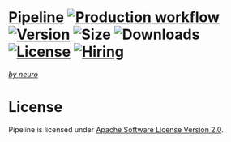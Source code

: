 # [Pipeline](https://pipeline.ai) [![Production workflow](https://github.com/neuro-ai-dev/pipeline/actions/workflows/prod-wf.yml/badge.svg?branch=main)](https://github.com/neuro-ai-dev/pipeline/actions/workflows/prod-wf.yml) [![Version](https://img.shields.io/pypi/v/pipeline-ai)](https://pypi.org/project/pipeline-ai) ![Size](https://img.shields.io/github/repo-size/neuro-ai-dev/pipeline) ![Downloads](https://img.shields.io/pypi/dm/pipeline-ai) [![License](https://img.shields.io/crates/l/ap)](https://www.apache.org/licenses/LICENSE-2.0) [![Hiring](https://img.shields.io/badge/hiring-apply%20here-brightgreen)](https://jobs.lever.co/Neuro)



[_by neuro_](https://getneuro.ai)

# License

Pipeline is licensed under [Apache Software License Version 2.0](https://www.apache.org/licenses/LICENSE-2.0).
